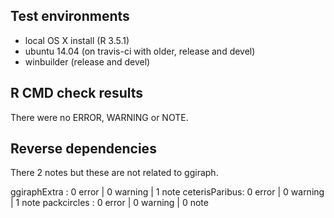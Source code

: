 ## Test environments

- local OS X install (R 3.5.1)
- ubuntu 14.04 (on travis-ci with older, release and devel) 
- winbuilder (release and devel)

## R CMD check results

There were no ERROR, WARNING or NOTE.

## Reverse dependencies

There 2 notes but these are not related to ggiraph.

ggiraphExtra  : 0 error | 0 warning | 1 note
ceterisParibus: 0 error | 0 warning | 1 note
packcircles   : 0 error | 0 warning | 0 note
